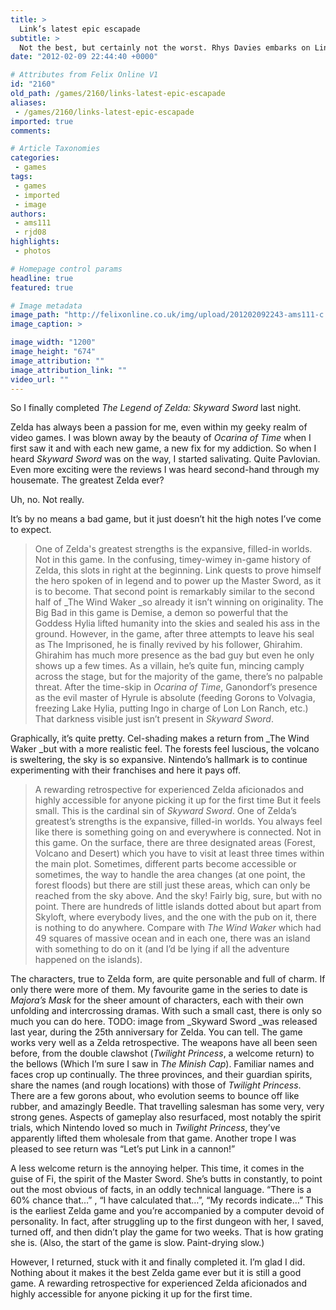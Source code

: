 ```yaml
---
title: >
  Link’s latest epic escapade
subtitle: >
  Not the best, but certainly not the worst. Rhys Davies embarks on Link’s most recent epic, The Legend of Zelda: Skyward Sword
date: "2012-02-09 22:44:40 +0000"

# Attributes from Felix Online V1
id: "2160"
old_path: /games/2160/links-latest-epic-escapade
aliases:
 - /games/2160/links-latest-epic-escapade
imported: true
comments:

# Article Taxonomies
categories:
 - games
tags:
 - games
 - imported
 - image
authors:
 - ams111
 - rjd08
highlights:
 - photos

# Homepage control params
headline: true
featured: true

# Image metadata
image_path: "http://felixonline.co.uk/img/upload/201202092243-ams111-c.jpg"
image_caption: >

image_width: "1200"
image_height: "674"
image_attribution: ""
image_attribution_link: ""
video_url: ""
---
```


So I finally completed _The Legend of Zelda: Skyward Sword_ last night.

Zelda has always been a passion for me, even within my geeky realm of video games. I was blown away by the beauty of _Ocarina of Time_ when I first saw it and with each new game, a new fix for my addiction. So when I heard _Skyward Sword_ was on the way, I started salivating. Quite Pavlovian. Even more exciting were the reviews I was heard second-hand through my housemate. The greatest Zelda ever?

Uh, no. Not really.

It’s by no means a bad game, but it just doesn’t hit the high notes I’ve come to expect.
> One of Zelda's greatest strengths is the expansive, filled-in worlds. Not in this game.
In the confusing, timey-wimey in-game history of Zelda, this slots in right at the beginning. Link quests to prove himself the hero spoken of in legend and to power up the Master Sword, as it is to become. That second point is remarkably similar to the second half of _The Wind Waker _so already it isn’t winning on originality. The Big Bad in this game is Demise, a demon so powerful that the Goddess Hylia lifted humanity into the skies and sealed his ass in the ground. However, in the game, after three attempts to leave his seal as The Imprisoned, he is finally revived by his follower, Ghirahim. Ghirahim has much more presence as the bad guy but even he only shows up a few times. As a villain, he’s quite fun, mincing camply across the stage, but for the majority of the game, there’s no palpable threat. After the time-skip in _Ocarina of Time_, Ganondorf’s presence as the evil master of Hyrule is absolute (feeding Gorons to Volvagia, freezing Lake Hylia, putting Ingo in charge of Lon Lon Ranch, etc.) That darkness visible just isn’t present in _Skyward Sword_.

Graphically, it’s quite pretty. Cel-shading makes a return from _The Wind Waker _but with a more realistic feel. The forests feel luscious, the volcano is sweltering, the sky is so expansive. Nintendo’s hallmark is to continue experimenting with their franchises and here it pays off.
> A rewarding retrospective for experienced Zelda aficionados and highly accessible for anyone picking it up for the first time
But it feels small. This is the cardinal sin of _Skyward Sword_. One of Zelda’s greatest’s strengths is the expansive, filled-in worlds. You always feel like there is something going on and everywhere is connected. Not in this game. On the surface, there are three designated areas (Forest, Volcano and Desert) which you have to visit at least three times within the main plot. Sometimes, different parts become accessible or sometimes, the way to handle the area changes (at one point, the forest floods) but there are still just these areas, which can only be reached from the sky above. And the sky! Fairly big, sure, but with no point. There are hundreds of little islands dotted about but apart from Skyloft, where everybody lives, and the one with the pub on it, there is nothing to do anywhere. Compare with _The Wind Waker_ which had 49 squares of massive ocean and in each one, there was an island with something to do on it (and I’d be lying if all the adventure happened on the islands).

The characters, true to Zelda form, are quite personable and full of charm. If only there were more of them. My favourite game in the series to date is _Majora’s Mask_ for the sheer amount of characters, each with their own unfolding and intercrossing dramas. With such a small cast, there is only so much you can do here.
TODO: image from
_Skyward Sword _was released last year, during the 25th anniversary for Zelda. You can tell. The game works very well as a Zelda retrospective. The weapons have all been seen before, from the double clawshot (_Twilight Princess_, a welcome return) to the bellows (Which I’m sure I saw in _The Minish Cap_). Familiar names and faces crop up continually. The three provinces, and their guardian spirits, share the names (and rough locations) with those of _Twilight Princess_. There are a few gorons about, who evolution seems to bounce off like rubber, and amazingly Beedle. That travelling salesman has some very, very strong genes. Aspects of gameplay also resurfaced, most notably the spirit trials, which Nintendo loved so much in _Twilight Princess_, they’ve apparently lifted them wholesale from that game. Another trope I was pleased to see return was “Let’s put Link in a cannon!”

A less welcome return is the annoying helper. This time, it comes in the guise of Fi, the spirit of the Master Sword. She’s butts in constantly, to point out the most obvious of facts, in an oddly technical language. “There is a 60% chance that…” , “I have calculated that…”, “My records indicate…” This is the earliest Zelda game and you’re accompanied by a computer devoid of personality. In fact, after struggling up to the first dungeon with her, I saved, turned off, and then didn’t play the game for two weeks. That is how grating she is. (Also, the start of the game is slow. Paint-drying slow.)

However, I returned, stuck with it and finally completed it. I’m glad I did. Nothing about it makes it the best Zelda game ever but it is still a good game. A rewarding retrospective for experienced Zelda aficionados and highly accessible for anyone picking it up for the first time.
